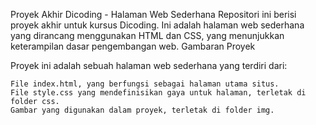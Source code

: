 Proyek Akhir Dicoding - Halaman Web Sederhana
Repositori ini berisi proyek akhir untuk kursus Dicoding. Ini adalah halaman web sederhana yang dirancang menggunakan HTML dan CSS, yang menunjukkan keterampilan dasar pengembangan web.
Gambaran Proyek

Proyek ini adalah sebuah halaman web sederhana yang terdiri dari:

    File index.html, yang berfungsi sebagai halaman utama situs.
    File style.css yang mendefinisikan gaya untuk halaman, terletak di folder css.
    Gambar yang digunakan dalam proyek, terletak di folder img.
